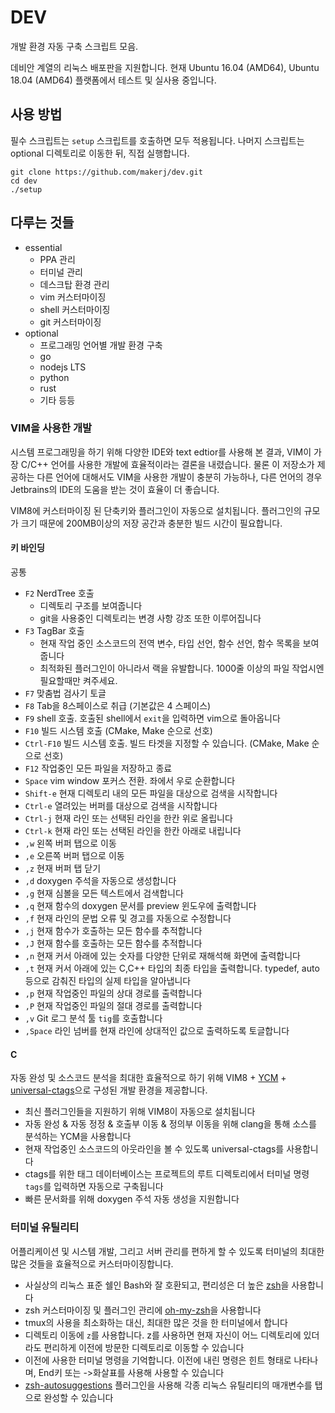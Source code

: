 # DEV
개발 환경 자동 구축 스크립트 모음.

데비안 계열의 리눅스 배포판을 지원합니다. 현재 Ubuntu 16.04 (AMD64), Ubuntu 18.04 (AMD64) 플랫폼에서 테스트 및 실사용 중입니다.

## 사용 방법
필수 스크립트는 `setup` 스크립트를 호출하면 모두 적용됩니다. 나머지 스크립트는 optional 디렉토리로 이동한 뒤, 직접 실행합니다.
```
git clone https://github.com/makerj/dev.git
cd dev
./setup
```

## 다루는 것들
- essential
  - PPA 관리
  - 터미널 관리
  - 데스크탑 환경 관리
  - vim 커스터마이징
  - shell 커스터마이징
  - git 커스터마이징
- optional
  - 프로그래밍 언어별 개발 환경 구축
  - go
  - nodejs LTS
  - python
  - rust
  - 기타 등등

### VIM을 사용한 개발
시스템 프로그래밍을 하기 위해 다양한 IDE와 text edtior를 사용해 본 결과, VIM이 가장 C/C++ 언어를 사용한 개발에 효율적이라는 결론을 내렸습니다.
물론 이 저장소가 제공하는 다른 언어에 대해서도 VIM을 사용한 개발이 충분히 가능하나, 다른 언어의 경우 Jetbrains의 IDE의 도움을 받는 것이 효율이 더 좋습니다.

VIM8에 커스터마이징 된 단축키와 플러그인이 자동으로 설치됩니다. 플러그인의 규모가 크기 때문에 200MB이상의 저장 공간과 충분한 빌드 시간이 필요합니다.

#### 키 바인딩
공통
- `F2` NerdTree 호출
  - 디렉토리 구조를 보여줍니다
  - git을 사용중인 디렉토리는 변경 사항 강조 또한 이루어집니다
- `F3` TagBar 호출
  - 현재 작업 중인 소스코드의 전역 변수, 타입 선언, 함수 선언, 함수 목록을 보여줍니다
  - 최적화된 플러그인이 아니라서 랙을 유발합니다. 1000줄 이상의 파일 작업시엔 필요할때만 켜주세요.
- `F7` 맞춤법 검사기 토글
- `F8` Tab을 8스페이스로 취급 (기본값은 4 스페이스)
- `F9` shell 호출. 호출된 shell에서 `exit`을 입력하면 vim으로 돌아옵니다
- `F10` 빌드 시스템 호출 (CMake, Make 순으로 선호)
- `Ctrl-F10` 빌드 시스템 호출. 빌드 타겟을 지정할 수 있습니다. (CMake, Make 순으로 선호)
- `F12` 작업중인 모든 파일을 저장하고 종료
- `Space` vim window 포커스 전환. 좌에서 우로 순환합니다
- `Shift-e` 현재 디렉토리 내의 모든 파일을 대상으로 검색을 시작합니다
- `Ctrl-e` 열려있는 버퍼를 대상으로 검색을 시작합니다
- `Ctrl-j` 현재 라인 또는 선택된 라인을 한칸 위로 올립니다
- `Ctrl-k` 현재 라인 또는 선택된 라인을 한칸 아래로 내립니다
- `,w` 왼쪽 버퍼 탭으로 이동
- `,e` 오른쪽 버퍼 탭으로 이동
- `,z` 현재 버퍼 탭 닫기
- `,d` doxygen 주석을 자동으로 생성합니다
- `,g` 현재 심볼을 모든 텍스트에서 검색합니다
- `,q` 현재 함수의 doxygen 문서를 preview 윈도우에 출력합니다
- `,f` 현재 라인의 문법 오류 및 경고를 자동으로 수정합니다
- `,j` 현재 함수가 호출하는 모든 함수를 추적합니다
- `,J` 현재 함수를 호출하는 모든 함수를 추적합니다
- `,n` 현재 커서 아래에 있는 숫자를 다양한 단위로 재해석해 화면에 출력합니다
- `,t` 현재 커서 아래에 있는 C,C++ 타입의 최종 타입을 출력합니다. typedef, auto 등으로 감춰진 타입의 실제 타입을 알아냅니다
- `,p` 현재 작업중인 파일의 상대 경로를 출력합니다
- `,P` 현재 작업중인 파일의 절대 경로를 출력합니다
- `,v` Git 로그 분석 툴 `tig`를 호출합니다
- `,Space` 라인 넘버를 현재 라인에 상대적인 값으로 출력하도록 토글합니다


#### C
자동 완성 및 소스코드 분석을 최대한 효율적으로 하기 위해 VIM8 + [YCM](https://github.com/Valloric/YouCompleteMe) + [universal-ctags](https://github.com/universal-ctags/ctags)으로 구성된 개발 환경을 제공합니다.
- 최신 플러그인들을 지원하기 위해 VIM8이 자동으로 설치됩니다
- 자동 완성 & 자동 정정 & 호출부 이동 & 정의부 이동을 위해 clang을 통해 소스를 분석하는 YCM을 사용합니다
- 현재 작업중인 소스코드의 아웃라인을 볼 수 있도록 universal-ctags를 사용합니다
- ctags를 위한 태그 데이터베이스는 프로젝트의 루트 디렉토리에서 터미널 명령 `tags`를 입력하면 자동으로 구축됩니다
- 빠른 문서화를 위해 doxygen 주석 자동 생성을 지원합니다


### 터미널 유틸리티
어플리케이션 및 시스템 개발, 그리고 서버 관리를 편하게 할 수 있도록 터미널의 최대한 많은 것들을 효율적으로 커스터마이징합니다. 
- 사실상의 리눅스 표준 쉘인 Bash와 잘 호환되고, 편리성은 더 높은 [zsh](http://www.zsh.org/)을 사용합니다
- zsh 커스터마이징 및 플러그인 관리에 [oh-my-zsh](http://ohmyz.sh/)을 사용합니다
- tmux의 사용을 최소화하는 대신, 최대한 많은 것을 한 터미널에서 합니다
- 디렉토리 이동에 `z`를 사용합니다. z를 사용하면 현재 자신이 어느 디렉토리에 있더라도 편리하게 이전에 방문한 디렉토리로 이동할 수 있습니다
- 이전에 사용한 터미널 명령을 기억합니다. 이전에 내린 명령은 힌트 형태로 나타나며, End키 또는 ->화살표를 사용해 사용할 수 있습니다
- [zsh-autosuggestions](https://github.com/zsh-users/zsh-autosuggestions) 플러그인을 사용해 각종 리눅스 유틸리티의 매개변수를 탭으로 완성할 수 있습니다

